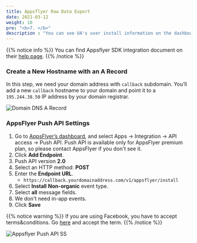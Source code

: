 ```yaml
---
title: Appsflyer Raw Data Export
date: 2021-03-12
weight: 10
pre: "<b>7. </b>"
description : "You can see UA's user install information on the dashboard with appsflyer integration"
---
```


{{% notice info %}}
You can find Appsflyer SDK integration document on their [help page](https://support.appsflyer.com/hc/en-us/categories/201114756-SDK-integration-).
{{% /notice %}}

### Create a New Hostname with an A Record

In this step, we need your domain address with `callback` subdomain. You’ll add a new `callback` hostname to your domain and point it to a `195.244.38.50` IP address by your domain registrar.

![Domain DNS A Record](/amrapi/images/dns_a_record.png?classes=shadow)

### AppsFlyer Push API Settings

1. Go to [AppsFlyer’s dashboard](https://hq.appsflyer.com/login), and select Apps -> Integration -> API access -> Push API. Push API is available only for AppsFlyer premium plan, so please contact AppsFlyer if you don't see it.
2. Click **Add Endpoint**.
3. Push API version **2.0**
4. Select an HTTP method: **POST**
5. Enter the **Endpoint URL**.
   * `https://callback.yourdomainaddress.com/v1/appsflyer/install`
6. Select **Install** **Non-organic** event type.
7. Select **all** message fields.
8. We don't need in-app events.
9. Click **Save**

{{% notice warning %}}
If you are using Facebook, you have to accept terms&conditions. Go [here](https://www.facebook.com/ads/manage/advanced_mobile_measurement/app_based_tos/) and accept the term.
{{% /notice %}}

![Appsflyer Push API SS](/amrapi/images/appsflyer_push_api_ss.png?classes=shadow)
